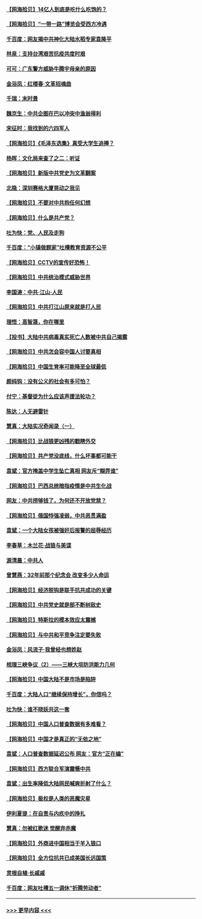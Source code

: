 #### [【网海拾贝】14亿人到底是吃什么吃饱的？](../pages/nsc993/n12974125.md?t=05252302) 
#### [【网海拾贝】“一带一路”博览会受西方冷遇](../pages/nsc993/n12971787.md?t=05252302) 
#### [千百度：网友揭中共神化大陆水稻专家袁隆平](../pages/nsc993/n12971733.md?t=05252302) 
#### [林泉：支持台湾艰苦抗疫共度时艰](../pages/nsc993/n12971350.md?t=05252302) 
#### [可可：广东警方威胁牛腾宇母亲的原因](../pages/nsc993/n12971100.md?t=05252302) 
#### [金浴凤：红楼春·文革招魂曲](../pages/nsc993/n12970354.md?t=05252302) 
#### [千瑞：末时景](../pages/nsc993/n12970337.md?t=05252302) 
#### [魏京生：中共企图在巴以冲突中渔翁得利](../pages/nsc993/n12970286.md?t=05252302) 
#### [宋征时：我找到的六四军人](../pages/nsc993/n12970213.md?t=05252302) 
#### [【网海拾贝】《毛泽东选集》真受大学生追捧？](../pages/nsc993/n12968779.md?t=05252302) 
#### [杨晖：文化局来查了之二：听证](../pages/nsc993/n12966528.md?t=05252302) 
#### [【网海拾贝】新版中共党史为文革翻案](../pages/nsc993/n12967526.md?t=05252302) 
#### [北隐：深圳赛格大厦晃动之我见](../pages/nsc993/n12967393.md?t=05252302) 
#### [【网海拾贝】不要对中共抱任何幻想](../pages/nsc993/n12965222.md?t=05252302) 
#### [【网海拾贝】什么是共产党？](../pages/nsc993/n12962781.md?t=05252302) 
#### [吐为快：党、人民及走狗](../pages/nsc993/n12962747.md?t=05252302) 
#### [千百度：“小镇做题家”吐槽教育资源不公平](../pages/nsc993/n12962705.md?t=05252302) 
#### [【网海拾贝】CCTV的宣传好恐怖！](../pages/nsc993/n12959984.md?t=05252302) 
#### [【网海拾贝】中共统治模式威胁世界](../pages/nsc993/n12957622.md?t=05252302) 
#### [李国涛：中共‧江山‧人民](../pages/nsc993/n12957502.md?t=05252302) 
#### [【网海拾贝】中共打江山原来就是打人民](../pages/nsc993/n12954345.md?t=05252302) 
#### [理悟：高智晟，你在哪里](../pages/nsc993/n12953115.md?t=05252302) 
#### [【投书】大陆中共病毒真实死亡人数被中共自己揭露](../pages/nsc993/n12953050.md?t=05252302) 
#### [【网海拾贝】中共怎会容中国人讨要真相](../pages/nsc993/n12952161.md?t=05252302) 
#### [【网海拾贝】中国生育率可能降至全球最低](../pages/nsc993/n12948793.md?t=05252302) 
#### [颜纯钩：没有公义的社会有多可怕？](../pages/nsc993/n12947626.md?t=05252302) 
#### [付宁：基督徒为什么应该声援法轮功？](../pages/nsc993/n12947233.md?t=05252302) 
#### [陈达：人无避雷针](../pages/nsc993/n12947098.md?t=05252302) 
#### [慧真：大陆实况奇闻录（一）](../pages/nsc993/n12945811.md?t=05252302) 
#### [【网海拾贝】比战狼更凶残的戳瞎外交](../pages/nsc993/n12945717.md?t=05252302) 
#### [【网海拾贝】共产党没底线，什么坏事都可能干](../pages/nsc993/n12942090.md?t=05252302) 
#### [袁斌：官方掩盖中学生坠亡真相 网友斥“糊弄谁”](../pages/nsc993/n12942029.md?t=05252302) 
#### [【网海拾贝】巴西总统暗指疫情是中共生化战](../pages/nsc993/n12938999.md?t=05252302) 
#### [网友：中共捞够钱了，为何还不开放党禁？](../pages/nsc993/n12938952.md?t=05252302) 
#### [【网海拾贝】俄国恃强凌弱，中共恶贯满盈](../pages/nsc993/n12936626.md?t=05252302) 
#### [袁斌：一个大陆女孩被强奸后报警的屈辱经历](../pages/nsc993/n12936547.md?t=05252302) 
#### [李春草：木兰花·战狼与美谍](../pages/nsc993/n12935995.md?t=05252302) 
#### [源清晨：中共人](../pages/nsc993/n12935589.md?t=05252302) 
#### [曾慧燕：32年前那个纪念会 改变多少人命运](../pages/nsc993/n12934233.md?t=05252302) 
#### [【网海拾贝】经济脱钩是联手抗共成功的关键](../pages/nsc993/n12934176.md?t=05252302) 
#### [【网海拾贝】中共党史就是部不断树敌史](../pages/nsc993/n12932844.md?t=05252302) 
#### [【网海拾贝】特斯拉的模本效应太震撼](../pages/nsc993/n12925626.md?t=05252302) 
#### [【网海拾贝】与中共和平竞争注定要失败](../pages/nsc993/n12923326.md?t=05252302) 
#### [金浴凤：风流子‧我曾经也想姓赵](../pages/nsc993/n12920911.md?t=05252302) 
#### [梳理三峡争议（2）——三峡大坝防洪能力几何](../pages/nsc993/n12920173.md?t=05252302) 
#### [【网海拾贝】中国大陆不是市场是陷阱](../pages/nsc993/n12920143.md?t=05252302) 
#### [千百度：大陆人口“继续保持增长”，你信吗？](../pages/nsc993/n12918946.md?t=05252302) 
#### [吐为快：谁不晓妖共这一套](../pages/nsc993/n12918941.md?t=05252302) 
#### [【网海拾贝】中国人口普查数据有多难看？](../pages/nsc993/n12917822.md?t=05252302) 
#### [【网海拾贝】中国才是真正的“无依之地”](../pages/nsc993/n12915845.md?t=05252302) 
#### [袁斌：人口普查数据延迟公布 网友：官方“正在编”](../pages/nsc993/n12915748.md?t=05252302) 
#### [【网海拾贝】西方联合军演震慑中共](../pages/nsc993/n12913466.md?t=05252302) 
#### [袁斌：出生率降低大陆网民喊爽折射了什么？](../pages/nsc993/n12913365.md?t=05252302) 
#### [【网海拾贝】极权是人类的恶魔灾星](../pages/nsc993/n12910697.md?t=05252302) 
#### [伊利夏提：在自责与内疚中的挣扎](../pages/nsc993/n12910493.md?t=05252302) 
#### [慧真：勿被红歌迷 觉醒弃赤魔](../pages/nsc993/n12910485.md?t=05252302) 
#### [【网海拾贝】外商进中国相当于羊入狼口](../pages/nsc993/n12908274.md?t=05252302) 
#### [【网海拾贝】全方位抗共已成美国长远国策](../pages/nsc993/n12906878.md?t=05252302) 
#### [灵根自植‧长戚戚](../pages/nsc993/n12905585.md?t=05252302) 
#### [千百度：网友吐槽五一调休“折腾劳动者”](../pages/nsc993/n12905934.md?t=05252302) 

----
#### [ >>> 更早内容 <<< ](../indexes/nsc993-earlier.md)
